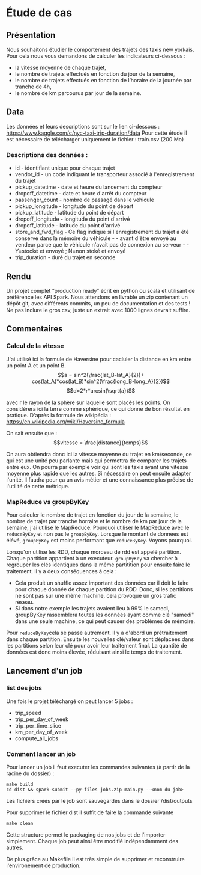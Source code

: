# Étude de cas
## Présentation
Nous souhaitons étudier le comportement des trajets des taxis new yorkais. Pour cela nous
vous demandons de calculer les indicateurs ci-dessous :
- la vitesse moyenne de chaque trajet,
- le nombre de trajets effectués en fonction du jour de la semaine,
- le nombre de trajets effectués en fonction de l’horaire de la journée par tranche de 4h,
- le nombre de km parcourus par jour de la semaine.

## Data
Les données et leurs descriptions sont sur le lien ci-dessous :
https://www.kaggle.com/c/nyc-taxi-trip-duration/data
Pour cette étude il est nécessaire de télécharger uniquement le fichier : train.csv (200 Mo)
### Descriptions des données :
- id - identifiant unique pour chaque trajet
- vendor_id - un code indiquant le transporteur associé à l'enregistrement du trajet
- pickup_datetime - date et heure du lancement du compteur
- dropoff_datetime - date et heure d'arrêt du compteur
- passenger_count - nombre de passagé dans le vehicule
- pickup_longitude - longitude du point de départ
- pickup_latitude - latitude du point de départ
- dropoff_longitude - longitude du point d'arrivé 
- dropoff_latitude - latitude du point d'arrivé
- store_and_fwd_flag - Ce flag indique si l'enregistrement du trajet a été conservé dans la mémoire du véhicule - - avant d'être envoyé au vendeur parce que le véhicule n'avait pas de connexion au serveur - - Y=stocké et envoyé ; N=non stoké et envoyé
- trip_duration - duré du trajet en seconde

## Rendu
Un projet complet “production ready” écrit en python ou scala et utilisant de préférence les API
Spark. Nous attendons en livrable un zip contenant un dépôt git, avec différents commits, un
peu de documentation et des tests ! Ne pas inclure le gros csv, juste un extrait avec 1000 lignes
devrait suffire.


## Commentaires 

### Calcul de la vitesse 

J'ai utilisé ici la formule de Haversine pour cacluler la distance en km entre un point A et un point B.
$$a = sin^2(\frac{lat_B-lat_A}{2})+ cos(lat_A)*cos(lat_B)*sin^2(\frac{long_B-long_A}{2})$$
$$d=2*r*arcsin(\sqrt{a})$$

avec r le rayon de la sphère sur laquelle sont placés les points. On considérera ici la terre comme sphérique, ce qui donne de bon résultat en pratique.
D'après la formule de wikipédia : https://en.wikipedia.org/wiki/Haversine_formula


On sait ensuite que :
$$vitesse = \frac{distance}{temps}$$

On aura obtiendra donc ici la vitesse moyenne du trajet en km/seconde, ce qui est une unité peu parlante mais qui permettra de comparer les trajets entre eux. On pourra par exemple voir qui sont les taxis ayant une vitesse moyenne plus rapide que les autres. Si nécessaire on peut ensuite adapter l'unité. Il faudra pour ça un avis métier et une connaissance plus précise de l'utilité de cette métrique.

### MapReduce vs groupByKey

Pour calculer le nombre de trajet en fonction du jour de la semaine, le nombre de trajet par tranche horraire et le nombre de km par jour de la semaine, j'ai utilisé le MapReduce.
Pourquoi utiliser le MapReduce avec le `reduceByKey` et non pas le `groupByKey`.
Lorsque le montant de données est élévé, `groupByKey` est moins performant que `reduceByKey`. Voyons pourquoi.


Lorsqu'on utilise les RDD, chaque morceau de rdd est appelé partition. Chaque partition appartient à un executeur.
`groupByKey` va chercher à regrouper les clés identiques dans la même partitition pour ensuite faire le traitement.
Il y a deux conséquences à cela :

- Cela produit un shuffle assez important des données car il doit le faire pour chaque donnée de chaque partition du RDD. Donc, si les partitions ne sont pas sur une même machine, cela provoque un gros trafic réseau.
- Si dans notre exemple les trajets avaient lieu à 99% le samedi, groupByKey rassemblera toutes les données ayant comme clé "samedi" dans une seule machine, ce qui peut causer des problèmes de mémoire.

Pour `reduceByKey`cela se passe autrement. Il y a d'abord un prétraitement dans chaque partition. Ensuite les nouvelles clé/valeur sont déplacées dans les partitions selon leur clé pour avoir leur traitement final.
La quantité de données est donc moins élevée, réduisant ainsi le temps de traitement.



## Lancement d'un job 

### list des jobs
Une fois le projet téléchargé on peut lancer 5 jobs : 
- trip_speed 
- trip_per_day_of_week
- trip_per_time_slice
- km_per_day_of_week
- compute_all_jobs

### Comment lancer un job 

Pour lancer un job il faut executer les commandes suivantes (à partir de la racine du dossier) : 
```shell
make build
cd dist && spark-submit --py-files jobs.zip main.py --<nom du job>
```

Les fichiers créés par le job sont sauvegardés dans le dossier /dist/outputs

Pour supprimer le fichier dist il suffit de faire la commande suivante 

```shell
make clean
```

Cette structure permet le packaging de nos jobs et de l'importer simplement.
Chaque job peut ainsi être modifié indépendamment des autres.

De plus grâce au Makefile il est très simple de supprimer et reconstruire l'environement de production. 
